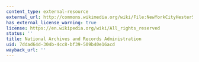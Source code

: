 ```yaml
---
content_type: external-resource
external_url: http://commons.wikimedia.org/wiki/File:NewYorkCityHesterStreet1903.jpg
has_external_license_warning: true
license: https://en.wikipedia.org/wiki/All_rights_reserved
status: ''
title: National Archives and Records Administration
uid: 7ddad64d-304b-4cc8-bf39-509b40e16acd
wayback_url: ''
---
```

